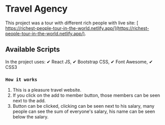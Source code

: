 # Travel Agency

This project was a tour with different rich people with live site: [ https://richest-people-tour-in-the-world.netlify.app/](https://richest-people-tour-in-the-world.netlify.app/).

## Available Scripts

In the project uses:
✔ React JS,
✔ Bootstrap CSS,
✔ Font Awesome,
✔ CSS3

### `How it works`

1. This is a pleasure travel website.
2. If you click on the add to member button, those members can be seen next to the add.
3. Button can be clicked, clicking can be seen next to his salary, many people can see the sum of everyone's salary, his name can be seen below the salary.
